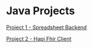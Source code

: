 # Java Projects
[Project 1 - Spreadsheet Backend](https://github.com/dattgoswami/spreadsheet-backend-library) 

[Project 2 - Hapi Fhir Client](https://github.com/dattgoswami/hapi-fhir-playground) 
